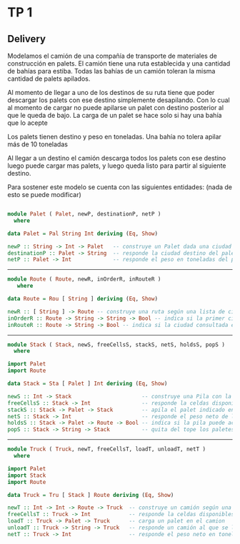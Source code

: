 # TP 1

## Delivery

Modelamos el camión de una compañía de transporte de materiales de construcción en palets.
El camión tiene una ruta establecida y una cantidad de bahías para estiba.
Todas las bahías de un camión toleran la misma cantidad de palets apilados.

Al momento de llegar a uno de los destinos de su ruta tiene que poder descargar los palets con ese destino simplemente desapilando.
Con lo cual al momento de cargar no puede apilarse un palet con destino posterior al que le queda de bajo.
La carga de un palet se hace solo si hay una bahía que lo acepte

Los palets tienen destino y peso en toneladas.
Una bahía no tolera apilar más de 10 toneladas

Al llegar a un destino el camión descarga todos los palets con ese destino 
luego puede cargar mas palets, 
y luego queda listo para partir al siguiente destino.

Para sostener este modelo se cuenta con las siguientes entidades:
(nada de esto se puede modificar)

``` haskell

module Palet ( Palet, newP, destinationP, netP )
  where

data Palet = Pal String Int deriving (Eq, Show)

newP :: String -> Int -> Palet   -- construye un Palet dada una ciudad de destino y un peso en toneladas
destinationP :: Palet -> String  -- responde la ciudad destino del palet
netP :: Palet -> Int             -- responde el peso en toneladas del palet

```

------------------------

``` haskell 
module Route ( Route, newR, inOrderR, inRouteR )
   where

data Route = Rou [ String ] deriving (Eq, Show)

newR :: [ String ] -> Route -- construye una ruta según una lista de ciudades
inOrderR :: Route -> String -> String -> Bool -- indica si la primer ciudad consultada está antes que la segunda ciudad en la ruta
inRouteR :: Route -> String -> Bool -- indica si la ciudad consultada está en la ruta


```

------------------------
``` haskell
module Stack ( Stack, newS, freeCellsS, stackS, netS, holdsS, popS )
  where

import Palet
import Route

data Stack = Sta [ Palet ] Int deriving (Eq, Show)

newS :: Int -> Stack                      -- construye una Pila con la capacidad indicada 
freeCellsS :: Stack -> Int                -- responde la celdas disponibles en la pila
stackS :: Stack -> Palet -> Stack         -- apila el palet indicado en la pila
netS :: Stack -> Int                      -- responde el peso neto de los paletes en la pila
holdsS :: Stack -> Palet -> Route -> Bool -- indica si la pila puede aceptar el palet considerando las ciudades en la ruta
popS :: Stack -> String -> Stack          -- quita del tope los paletes con destino en la ciudad indicada

```

------------------------
``` haskell
module Truck ( Truck, newT, freeCellsT, loadT, unloadT, netT )
  where

import Palet
import Stack
import Route

data Truck = Tru [ Stack ] Route deriving (Eq, Show)

newT :: Int -> Int -> Route -> Truck  -- construye un camión según una cantidad de bahías, la altura de las mismas y una ruta
freeCellsT :: Truck -> Int            -- responde la celdas disponibles en el camion
loadT :: Truck -> Palet -> Truck      -- carga un palet en el camion
unloadT :: Truck -> String -> Truck   -- responde un camión al que se le han descargado los paletes que podían descargarse en la ciudad
netT :: Truck -> Int                  -- responde el peso neto en toneladas de los paletes en el camion

```